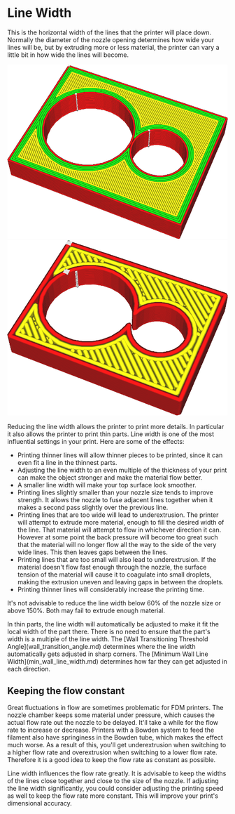 Line Width
====
This is the horizontal width of the lines that the printer will place down. Normally the diameter of the nozzle opening determines how wide your lines will be, but by extruding more or less material, the printer can vary a little bit in how wide the lines will become.

![Very thin lines](images/line_width_small.png)
![Very wide lines](images/line_width_large.png)

Reducing the line width allows the printer to print more details. In particular it also allows the printer to print thin parts. Line width is one of the most influential settings in your print. Here are some of the effects:
* Printing thinner lines will allow thinner pieces to be printed, since it can even fit a line in the thinnest parts.
* Adjusting the line width to an even multiple of the thickness of your print can make the object stronger and make the material flow better.
* A smaller line width will make your top surface look smoother.
* Printing lines slightly smaller than your nozzle size tends to improve strength. It allows the nozzle to fuse adjacent lines together when it makes a second pass slightly over the previous line.
* Printing lines that are too wide will lead to underextrusion. The printer will attempt to extrude more material, enough to fill the desired width of the line. That material will attempt to flow in whichever direction it can. However at some point the back pressure will become too great such that the material will no longer flow all the way to the side of the very wide lines. This then leaves gaps between the lines.
* Printing lines that are too small will also lead to underextrusion. If the material doesn't flow fast enough through the nozzle, the surface tension of the material will cause it to coagulate into small droplets, making the extrusion uneven and leaving gaps in between the droplets.
* Printing thinner lines will considerably increase the printing time.

It's not advisable to reduce the line width below 60% of the nozzle size or above 150%. Both may fail to extrude enough material.

<!--if cura_version>=5.0-->In thin parts, the line width will automatically be adjusted to make it fit the local width of the part there. There is no need to ensure that the part's width is a multiple of the line width. The [Wall Transitioning Threshold Angle](wall_transition_angle.md) determines where the line width automatically gets adjusted in sharp corners. The [Minimum Wall Line Width](min_wall_line_width.md) determines how far they can get adjusted in each direction.<!--endif-->

<!--if cura_version<5.0:
Adjusting line widths to fit enough walls
----
When printing mechanical objects that need to be thin but strong, you'll regularly run into the problem that your piece is not a clean even multiple of the line width. If it's not an even multiple, Cura will normally reduce the flow of some of the lines due to the [Compensate Wall Overlaps](travel_compensate_overlapping_walls_enabled.md) setting. This changes the flow rate through the nozzle which is detrimental to visual quality. If it is a clean multiple of the line width but not an even number, one of the walls will get reduced to 0.

Producing clean contours with even lines can make the print stronger and look better. A hallmark skill of any expert Cura user is to be able to tweak the line width such that the desired number of contours fill the print.

![Default line width, where the contours don't fit and some lines are thicker than others](images/line_width_fit_bad.png)
![Reducing the line width makes it fit evenly](images/line_width_fit_good_small.png)
![Increasing the line width also works](images/line_width_fit_good_large.png)
-->
Keeping the flow constant
----
Great fluctuations in flow are sometimes problematic for FDM printers. The nozzle chamber keeps some material under pressure, which causes the actual flow rate out the nozzle to be delayed. It'll take a while for the flow rate to increase or decrease. Printers with a Bowden system to feed the filament also have springiness in the Bowden tube, which makes the effect much worse. As a result of this, you'll get underextrusion when switching to a higher flow rate and overextrusion when switching to a lower flow rate. Therefore it is a good idea to keep the flow rate as constant as possible.

Line width influences the flow rate greatly. It is advisable to keep the widths of the lines close together and close to the size of the nozzle. If adjusting the line width significantly, you could consider adjusting the printing speed as well to keep the flow rate more constant. This will improve your print's dimensional accuracy.